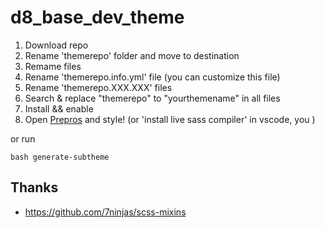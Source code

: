 # d8_base_dev_theme

1. Download repo
2. Rename 'themerepo' folder and move to destination
3. Remame files
  1. Rename 'themerepo.info.yml' file (you can customize this file)
  2. Rename 'themerepo.XXX.XXX' files
4. Search & replace "themerepo" to "yourthemename" in all files
5. Install && enable
6. Open [Prepros](https://prepros.io) and style! (or 'install live sass compiler' in vscode, you )

or run
````
bash generate-subtheme
````





## Thanks
- https://github.com/7ninjas/scss-mixins
